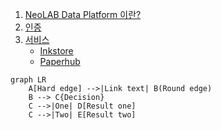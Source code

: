 1. [NeoLAB Data Platform 이란?](/neolab-data-platform/about)
2. [인증](/neolab-data-platform/authentication)
3. [서비스](/neolab-data-platform/service)  
   - [Inkstore](/neolab-data-platform/inkstore)  
   - [Paperhub](/neolab-data-platform/paperhub) 

```mermaid
graph LR
    A[Hard edge] -->|Link text| B(Round edge)
    B --> C{Decision}
    C -->|One| D[Result one]
    C -->|Two| E[Result two]
```


